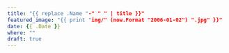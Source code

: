```yaml
---
title: "{{ replace .Name "-" " " | title }}"
featured_image: "{{ print "img/" (now.Format "2006-01-02") ".jpg" }}"
date: {{ .Date }}
where: ""
draft: true
---
```

